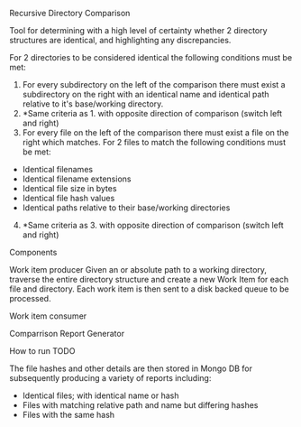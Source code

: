 Recursive Directory Comparison

Tool for determining with a high level of certainty whether 2 directory structures are identical, and highlighting any discrepancies.

For 2 directories to be considered identical the following conditions must be met:
1. For every subdirectory on the left of the comparison there must exist a subdirectory on the right with an identical name and identical path relative to it's base/working directory.
2. *Same criteria as 1. with opposite direction of comparison (switch left and right)
3. For every file on the left of the comparison there must exist a file on the right which matches.
For 2 files to match the following conditions must be met:
- Identical filenames
- Identical filename extensions
- Identical file size in bytes
- Identical file hash values
- Identical paths relative to their base/working directories
4. *Same criteria as 3. with opposite direction of comparison (switch left and right)

Components

Work item producer
Given an or absolute path to a working directory, traverse the entire directory structure and create a new Work Item for each file and directory. Each work item is then sent to a disk backed queue to be processed.

Work item consumer

Comparrison Report Generator


How to run
TODO




The file hashes and other details are then stored in Mongo DB for subsequently producing a variety of reports including:
- Identical files; with identical name or hash
- Files with matching relative path and name but differing hashes
- Files with the same hash
